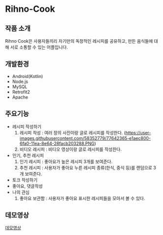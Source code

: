 # Rihno-Cook

## 작품 소개
Rihno Cook은 사용자들끼리 자기만의 독창적인 레시피를 공유하고, 만든 음식들에 대해 서로 소통할 수 있는 어플입니다.

## 개발환경
* Android(Kotlin)
* Node.js
* MySQL
* Retrofit2
* Apache

## 주요기능
* 레시피 작성하기
  1. 레시피 작성 : 여러 장의 사진이랑 글로 레시피를 작성한다.
  (https://user-images.githubusercontent.com/58352779/77642365-e1aec800-6fa0-11ea-8e64-28facb203288.PNG)
  1. 비디오 레시피 : 비디오 영상이랑 글로 레시피를 작성한다.
* 인기, 추천 레시피
  1. 인기 레시피 : 좋아요가 높은 레시피 3개를 보여준다.
  1. 추천 레시피 : 사용자가 좋아요 누른 레시피 종류(한식, 중식 등)를 랜덤으로 3개 보여준다.
* 토크 작성하기
* 좋아요, 댓글작성
* 나의 관심
  1. 좋아요 보관함 : 사용자가 좋아요 표시한 레시피들을 모아서 볼 수 있다.

## 데모영상
[데모영상](https://github.com/tlsgks48/Rihno-Cook)

